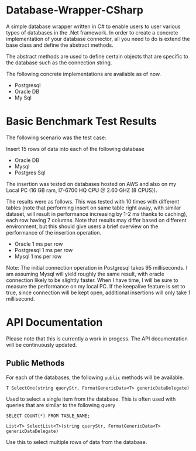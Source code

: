# Database-Wrapper-CSharp
A simple database wrapper written in C# to enable users to user various types of databases in the .Net framework. In order to create a concrete implementation of your database connector, all you need to do is extend the base class and define the abstract methods. 

The abstract methods are used to define certain objects that are specific to the database such as the connection string. 

The following concrete implementations are available as of now.

* Postgresql
* Oracle DB
* My Sql

# Basic Benchmark Test Results

The following scenario was the test case: 

Insert 15 rows of data into each of the following database 
- Oracle DB
- Mysql 
- Postgres Sql

The insertion was tested on databases hosted on AWS and also on my Local PC (16 GB ram, I7-6700 HQ CPU @ 2.60 GHZ (8 CPUS)).

The results were as follows. This was tested with 10 times with different tables (note that performing insert on same table right away, with similar dataset, will result in performance increasing by 1-2 ms thanks to caching), each row having 7 columns. Note that results may differ based on different environment, but this should give users a brief overview on the performance of the insertion operation.

- Oracle 1 ms per row 
- Postgresql 1 ms per row
- Mysql 1 ms per row

Note: The initial connection operation in Postgresql takes 95 milliseconds. I am assuming Mysql will yield roughly the same result, with oracle connection likely to be slightly faster. When I have time, I will be sure to measure the performance on my local PC. If the keepalive feature is set to true, since connection will be kept open, additional insertions will only take 1 millisecond.

# API Documentation 

Please note that this is currently a work in progess. The API documentation will be continuously updated.

## Public Methods

For each of the databases, the following <code>public</code> methods will be available.

``T SelectOne(string queryStr, FormatGenericData<T> genericDataDelegate)``

Used to select a single item from the database. This is often used with queries that are similar to the following query

```SELECT COUNT(*) FROM TABLE_NAME;```

`List<T> SelectList<T>(string queryStr, FormatGenericData<T> genericDataDelegate)`

Use this to select multiple rows of data from the database.
